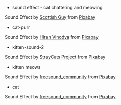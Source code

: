 - sound effect - cat chattering and meowing

Sound Effect by <a href="https://pixabay.com/users/scottishperson-16626294/?utm_source=link-attribution&utm_medium=referral&utm_campaign=music&utm_content=282900">Scottish Guy</a> from <a href="https://pixabay.com//?utm_source=link-attribution&utm_medium=referral&utm_campaign=music&utm_content=282900">Pixabay</a>

- cat-purr

Sound Effect by <a href="https://pixabay.com/users/vinodadora-30315691/?utm_source=link-attribution&utm_medium=referral&utm_campaign=music&utm_content=128584">Hiran Vinodya</a> from <a href="https://pixabay.com//?utm_source=link-attribution&utm_medium=referral&utm_campaign=music&utm_content=128584">Pixabay</a>

- kitten-sound-2

Sound Effect by <a href="https://pixabay.com/users/feedthestraycats-50622168/?utm_source=link-attribution&utm_medium=referral&utm_campaign=music&utm_content=354217">StrayCats Project</a> from <a href="https://pixabay.com/sound-effects//?utm_source=link-attribution&utm_medium=referral&utm_campaign=music&utm_content=354217">Pixabay</a>

- kitten meows

Sound Effect by <a href="https://pixabay.com/users/freesound_community-46691455/?utm_source=link-attribution&utm_medium=referral&utm_campaign=music&utm_content=67154">freesound_community</a> from <a href="https://pixabay.com//?utm_source=link-attribution&utm_medium=referral&utm_campaign=music&utm_content=67154">Pixabay</a>

- cat

Sound Effect by <a href="https://pixabay.com/users/freesound_community-46691455/?utm_source=link-attribution&utm_medium=referral&utm_campaign=music&utm_content=98721">freesound_community</a> from <a href="https://pixabay.com/sound-effects//?utm_source=link-attribution&utm_medium=referral&utm_campaign=music&utm_content=98721">Pixabay</a>
